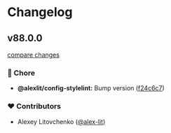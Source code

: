 # Changelog


## v88.0.0

[compare changes](https://github.com/alex-lit/lint-kit/compare/v45.10.1...v88.0.0)

### 🏡 Chore

- **@alexlit/config-stylelint:** Bump version ([f24c6c7](https://github.com/alex-lit/lint-kit/commit/f24c6c7))

### ❤️ Contributors

- Alexey Litovchenko ([@alex-lit](http://github.com/alex-lit))

